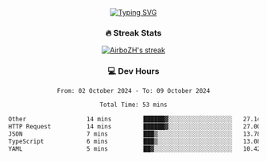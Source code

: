 
<div align="center">
  <a href="https://git.io/typing-svg"><img src="https://readme-typing-svg.demolab.com?font=Fira+Code&size=30&pause=1000&color=33F7F5&center=true&vCenter=true&width=435&lines=Hi+there+%F0%9F%91%8B+I+am+AirboZH+;Welcome+to+my+Github" alt="Typing SVG" /></a>

<h3>🔥 Streak Stats</h3>

<!-- GitHub Readme Streak Stats - https://github.com/DenverCoder1/github-readme-streak-stats -->
<p>
  <a href="https://github.com/DenverCoder1/github-readme-streak-stats">
    <img title="🔥 Get streak stats for your profile at git.io/streak-stats" alt="AirboZH's streak" src="https://streak-stats.demolab.com/?user=AirboZH&theme=monokai-metallian&hide_border=true"/>
  </a>
</p>

<h3>💻 Dev Hours</h3>
<!--START_SECTION:waka-->

```txt
From: 02 October 2024 - To: 09 October 2024

Total Time: 53 mins

Other                 14 mins         ██████▓░░░░░░░░░░░░░░░░░░   27.14 %
HTTP Request          14 mins         ██████▓░░░░░░░░░░░░░░░░░░   27.00 %
JSON                  7 mins          ███▒░░░░░░░░░░░░░░░░░░░░░   13.78 %
TypeScript            6 mins          ███▒░░░░░░░░░░░░░░░░░░░░░   13.08 %
YAML                  5 mins          ██▓░░░░░░░░░░░░░░░░░░░░░░   10.42 %
```

<!--END_SECTION:waka-->
</div>  
